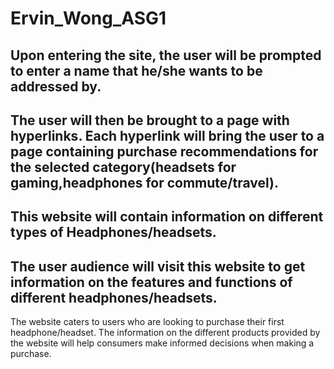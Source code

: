 # Ervin_Wong_ASG1
## Upon entering the site, the user will be prompted to enter a name that he/she wants to be addressed by.
## The user will then be brought to a page with hyperlinks. Each hyperlink will bring the user to a page containing purchase recommendations for the selected category(headsets for gaming,headphones for commute/travel).
## This website will contain information on different types of Headphones/headsets.
## The user audience will visit this website to get information on the features and functions of different headphones/headsets.
 The website caters to users who are looking to purchase their first headphone/headset. The information on the different products provided by the website will help consumers make informed decisions when making a purchase.
